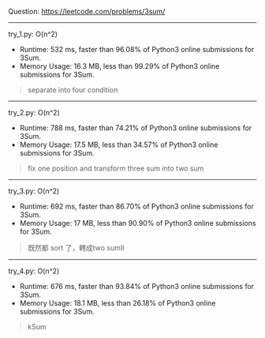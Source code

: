 Question: https://leetcode.com/problems/3sum/

---

try_1.py: O(n^2)
* Runtime: 532 ms, faster than 96.08% of Python3 online submissions for 3Sum.
* Memory Usage: 16.3 MB, less than 99.29% of Python3 online submissions for 3Sum.

> separate into four condition

---

try_2.py: O(n^2)
* Runtime: 788 ms, faster than 74.21% of Python3 online submissions for 3Sum.
* Memory Usage: 17.5 MB, less than 34.57% of Python3 online submissions for 3Sum.

> fix one position and transform three sum into two sum

---

try_3.py: O(n^2)
* Runtime: 692 ms, faster than 86.70% of Python3 online submissions for 3Sum.
* Memory Usage: 17 MB, less than 90.90% of Python3 online submissions for 3Sum.

> 既然都 sort 了，轉成two sumII

---

try_4.py: O(n^2)

* Runtime: 676 ms, faster than 93.84% of Python3 online submissions for 3Sum.
* Memory Usage: 18.1 MB, less than 26.18% of Python3 online submissions for 3Sum.

> kSum
